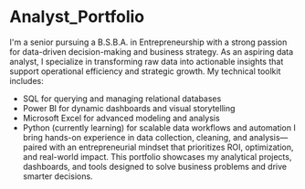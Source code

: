 # Analyst_Portfolio

I'm a senior pursuing a B.S.B.A. in Entrepreneurship with a strong passion for data-driven decision-making and business strategy. As an aspiring data analyst, I specialize in transforming raw data into actionable insights that support operational efficiency and strategic growth.
My technical toolkit includes:
- SQL for querying and managing relational databases
- Power BI for dynamic dashboards and visual storytelling
- Microsoft Excel for advanced modeling and analysis
- Python (currently learning) for scalable data workflows and automation
I bring hands-on experience in data collection, cleaning, and analysis—paired with an entrepreneurial mindset that prioritizes ROI, optimization, and real-world impact. This portfolio showcases my analytical projects, dashboards, and tools designed to solve business problems and drive smarter decisions.
